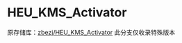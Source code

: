 # HEU_KMS_Activator
原存储库：[zbezj/HEU_KMS_Activator](https://github.com/zbezj/HEU_KMS_Activator)
此分支仅收录特殊版本
